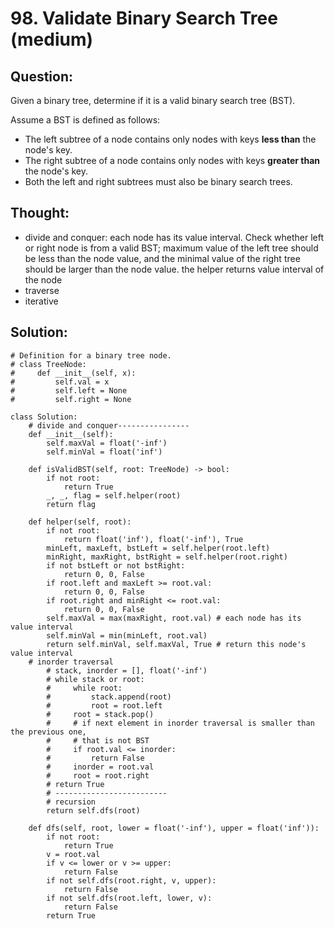 # 98. Validate Binary Search Tree \(medium\)

## Question:

Given a binary tree, determine if it is a valid binary search tree \(BST\).

Assume a BST is defined as follows:

* The left subtree of a node contains only nodes with keys **less than** the node's key.
* The right subtree of a node contains only nodes with keys **greater than** the node's key.
* Both the left and right subtrees must also be binary search trees.

## Thought:

* divide and conquer: each node has its value interval. Check whether left or right node is from a valid BST; maximum value of the left tree should be less than the node value, and the minimal value of the right tree should be larger than the node value. the helper returns value interval of the node 
* traverse
* iterative

## Solution:

```text
# Definition for a binary tree node.
# class TreeNode:
#     def __init__(self, x):
#         self.val = x
#         self.left = None
#         self.right = None

class Solution:
    # divide and conquer----------------
    def __init__(self):
        self.maxVal = float('-inf')
        self.minVal = float('inf')
        
    def isValidBST(self, root: TreeNode) -> bool:
        if not root:
            return True
        _, _, flag = self.helper(root)
        return flag
    
    def helper(self, root):
        if not root:
            return float('inf'), float('-inf'), True
        minLeft, maxLeft, bstLeft = self.helper(root.left)
        minRight, maxRight, bstRight = self.helper(root.right)
        if not bstLeft or not bstRight:
            return 0, 0, False
        if root.left and maxLeft >= root.val:
            return 0, 0, False
        if root.right and minRight <= root.val:
            return 0, 0, False
        self.maxVal = max(maxRight, root.val) # each node has its value interval
        self.minVal = min(minLeft, root.val)
        return self.minVal, self.maxVal, True # return this node's value interval
    # inorder traversal
        # stack, inorder = [], float('-inf')
        # while stack or root:
        #     while root:
        #         stack.append(root)
        #         root = root.left
        #     root = stack.pop()
        #     # if next element in inorder traversal is smaller than the previous one,
        #     # that is not BST
        #     if root.val <= inorder:
        #         return False
        #     inorder = root.val
        #     root = root.right
        # return True
        # -------------------------
        # recursion
        return self.dfs(root)
    
    def dfs(self, root, lower = float('-inf'), upper = float('inf')):
        if not root:
            return True
        v = root.val
        if v <= lower or v >= upper:
            return False
        if not self.dfs(root.right, v, upper):
            return False
        if not self.dfs(root.left, lower, v):
            return False
        return True
```

